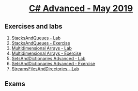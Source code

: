 
# <a href="https://softuni.bg/trainings/2348/csharp-advanced-may-2019"><p align="center"> C# Advanced - May 2019<p>
</a>



## Exercises and labs
1. <a href="https://github.com/PhilShishov/Software-University/tree/master/C%23Advanced/Homeworks/01.StacksAndQueues_Lab" > StacksAndQueues - Lab</a> 
2. <a href="https://github.com/PhilShishov/Software-University/tree/master/C%23Advanced/Homeworks/01.StacksAndQueues_Exercise" > StacksAndQueues - Exercise</a> 
3. <a href="https://github.com/PhilShishov/Software-University/tree/master/C%23Advanced/Homeworks/02.MultidimensionalArrays_Lab" > Multidimensional Arrays - Lab</a> 
4. <a href="https://github.com/PhilShishov/Software-University/tree/master/C%23Advanced/Homeworks/02.MultidimensionalArrays_Exercise" > Multidimensional Arrays - Exercise</a> 
5. <a href="https://github.com/PhilShishov/Software-University/tree/master/C%23Advanced/Homeworks/03.SetsAndDictionariesAdvanced_Lab" > SetsAndDictionaries Advanced - Lab</a>
6. <a href="https://github.com/PhilShishov/Software-University/tree/master/C%23Advanced/Homeworks/03.SetsAndDictionariesAdvanced_Exercise" > SetsAndDictionaries Advanced - Exercise</a>
7. <a href="https://github.com/PhilShishov/Software-University/tree/master/C%23Advanced/Homeworks/04.StreamsFilesAndDirectories_Lab" > StreamsFilesAndDirectories - Lab</a>
## Exams
